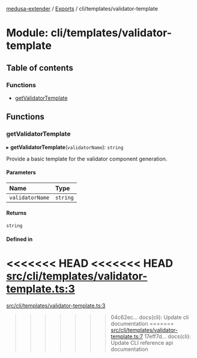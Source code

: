[medusa-extender](../README.md) / [Exports](../modules.md) / cli/templates/validator-template

# Module: cli/templates/validator-template

## Table of contents

### Functions

- [getValidatorTemplate](cli_templates_validator_template.md#getvalidatortemplate)

## Functions

### getValidatorTemplate

▸ **getValidatorTemplate**(`validatorName`): `string`

Provide a basic template for the validator component generation.

#### Parameters

| Name | Type |
| :------ | :------ |
| `validatorName` | `string` |

#### Returns

`string`

#### Defined in

<<<<<<< HEAD
<<<<<<< HEAD
[src/cli/templates/validator-template.ts:3](https://github.com/adrien2p/medusa-extender/blob/8d611e7/src/cli/templates/validator-template.ts#L3)
=======
[src/cli/templates/validator-template.ts:3](https://github.com/adrien2p/medusa-extender/blob/b9aa690/src/cli/templates/validator-template.ts#L3)
>>>>>>> 04c62ec... docs(cli): Update cli documentation
=======
[src/cli/templates/validator-template.ts:7](https://github.com/adrien2p/medusa-extender/blob/d7ce7dc/src/cli/templates/validator-template.ts#L7)
>>>>>>> 17eff7d... docs(cli): Update CLI reference api documentation
